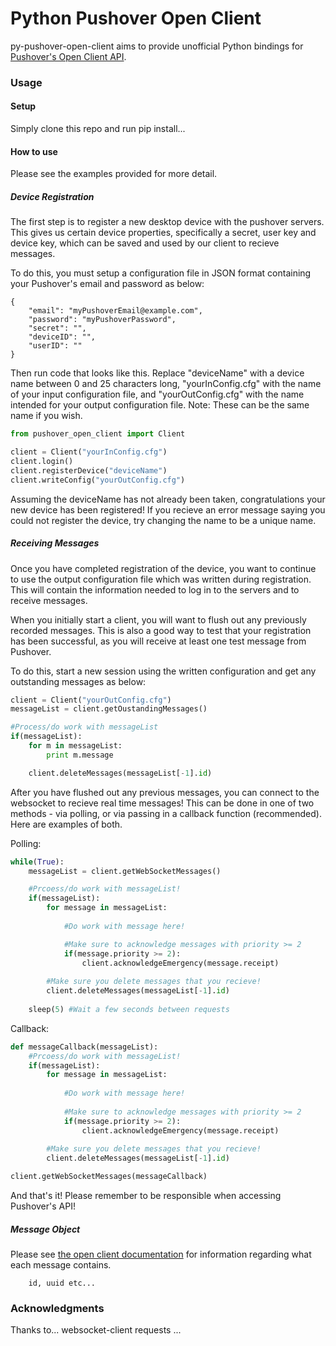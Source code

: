 # Python Pushover Open Client
py-pushover-open-client aims to provide unofficial Python bindings for [Pushover's Open Client API](http://pushover.net/api/open).

### Usage

#### Setup
Simply clone this repo and run pip install...

#### How to use
Please see the examples provided for more detail.

##### Device Registration
The first step is to register a new desktop device with the pushover servers. This gives us certain device properties, specifically a secret, user key and device key, which can be saved and used by our client to recieve messages. 

To do this, you must setup a configuration file in JSON format containing your Pushover's email and password as below:

```
{
	"email": "myPushoverEmail@example.com",
	"password": "myPushoverPassword",
	"secret": "",
	"deviceID": "",
	"userID": ""
}
```

Then run code that looks like this. Replace "deviceName" with a device name between 0 and 25 characters long, "yourInConfig.cfg" with the name of your input configuration file, and "yourOutConfig.cfg" with the name intended for your output configuration file. Note: These can be the same name if you wish.

```python
from pushover_open_client import Client

client = Client("yourInConfig.cfg")
client.login()
client.registerDevice("deviceName")
client.writeConfig("yourOutConfig.cfg")
```

Assuming the deviceName has not already been taken, congratulations your new device has been registered! If you recieve an error message saying you could not register the device, try changing the name to be a unique name.

##### Receiving Messages
Once you have completed registration of the device, you want to continue to use the output configuration file which was written during registration. This will contain the information needed to log in to the servers and to receive messages.

When you initially start a client, you will want to flush out any previously recorded messages. This is also a good way to test that your registration has been successful, as you will receive at least one test message from Pushover.

To do this, start a new session using the written configuration and get any outstanding messages as below:
```python
client = Client("yourOutConfig.cfg")
messageList = client.getOustandingMessages()

#Process/do work with messageList
if(messageList):
	for m in messageList:
		print m.message

	client.deleteMessages(messageList[-1].id)
```

After you have flushed out any previous messages, you can connect to the websocket to recieve real time messages! This can be done in one of two methods - via polling, or via passing in a callback function (recommended). Here are examples of both.

Polling:
```python
while(True):
	messageList = client.getWebSocketMessages()

	#Prcoess/do work with messageList!
	if(messageList):
		for message in messageList:
		
			#Do work with message here!

			#Make sure to acknowledge messages with priority >= 2
			if(message.priority >= 2):
				client.acknowledgeEmergency(message.receipt)			
			
		#Make sure you delete messages that you recieve!
		client.deleteMessages(messageList[-1].id)
	
	sleep(5) #Wait a few seconds between requests
```

Callback:
```python
def messageCallback(messageList):
	#Prcoess/do work with messageList!
	if(messageList):
		for message in messageList:
		
			#Do work with message here!
		
			#Make sure to acknowledge messages with priority >= 2
			if(message.priority >= 2):
				client.acknowledgeEmergency(message.receipt)			
			
		#Make sure you delete messages that you recieve!
		client.deleteMessages(messageList[-1].id)

client.getWebSocketMessages(messageCallback)	
```

And that's it! Please remember to be responsible when accessing Pushover's API!

##### Message Object
Please see [the open client documentation](http://pushover...) for information regarding what each message contains.
```
	id, uuid etc...
```

### Acknowledgments
Thanks to...
websocket-client
requests
...

